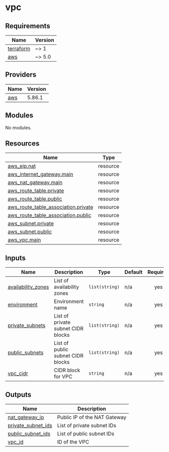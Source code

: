 # vpc

<!-- BEGINNING OF PRE-COMMIT-TERRAFORM DOCS HOOK -->
## Requirements

| Name | Version |
|------|---------|
| <a name="requirement_terraform"></a> [terraform](#requirement\_terraform) | ~> 1 |
| <a name="requirement_aws"></a> [aws](#requirement\_aws) | ~> 5.0 |

## Providers

| Name | Version |
|------|---------|
| <a name="provider_aws"></a> [aws](#provider\_aws) | 5.86.1 |

## Modules

No modules.

## Resources

| Name | Type |
|------|------|
| [aws_eip.nat](https://registry.terraform.io/providers/hashicorp/aws/latest/docs/resources/eip) | resource |
| [aws_internet_gateway.main](https://registry.terraform.io/providers/hashicorp/aws/latest/docs/resources/internet_gateway) | resource |
| [aws_nat_gateway.main](https://registry.terraform.io/providers/hashicorp/aws/latest/docs/resources/nat_gateway) | resource |
| [aws_route_table.private](https://registry.terraform.io/providers/hashicorp/aws/latest/docs/resources/route_table) | resource |
| [aws_route_table.public](https://registry.terraform.io/providers/hashicorp/aws/latest/docs/resources/route_table) | resource |
| [aws_route_table_association.private](https://registry.terraform.io/providers/hashicorp/aws/latest/docs/resources/route_table_association) | resource |
| [aws_route_table_association.public](https://registry.terraform.io/providers/hashicorp/aws/latest/docs/resources/route_table_association) | resource |
| [aws_subnet.private](https://registry.terraform.io/providers/hashicorp/aws/latest/docs/resources/subnet) | resource |
| [aws_subnet.public](https://registry.terraform.io/providers/hashicorp/aws/latest/docs/resources/subnet) | resource |
| [aws_vpc.main](https://registry.terraform.io/providers/hashicorp/aws/latest/docs/resources/vpc) | resource |

## Inputs

| Name | Description | Type | Default | Required |
|------|-------------|------|---------|:--------:|
| <a name="input_availability_zones"></a> [availability\_zones](#input\_availability\_zones) | List of availability zones | `list(string)` | n/a | yes |
| <a name="input_environment"></a> [environment](#input\_environment) | Environment name | `string` | n/a | yes |
| <a name="input_private_subnets"></a> [private\_subnets](#input\_private\_subnets) | List of private subnet CIDR blocks | `list(string)` | n/a | yes |
| <a name="input_public_subnets"></a> [public\_subnets](#input\_public\_subnets) | List of public subnet CIDR blocks | `list(string)` | n/a | yes |
| <a name="input_vpc_cidr"></a> [vpc\_cidr](#input\_vpc\_cidr) | CIDR block for VPC | `string` | n/a | yes |

## Outputs

| Name | Description |
|------|-------------|
| <a name="output_nat_gateway_ip"></a> [nat\_gateway\_ip](#output\_nat\_gateway\_ip) | Public IP of the NAT Gateway |
| <a name="output_private_subnet_ids"></a> [private\_subnet\_ids](#output\_private\_subnet\_ids) | List of private subnet IDs |
| <a name="output_public_subnet_ids"></a> [public\_subnet\_ids](#output\_public\_subnet\_ids) | List of public subnet IDs |
| <a name="output_vpc_id"></a> [vpc\_id](#output\_vpc\_id) | ID of the VPC |
<!-- END OF PRE-COMMIT-TERRAFORM DOCS HOOK -->
